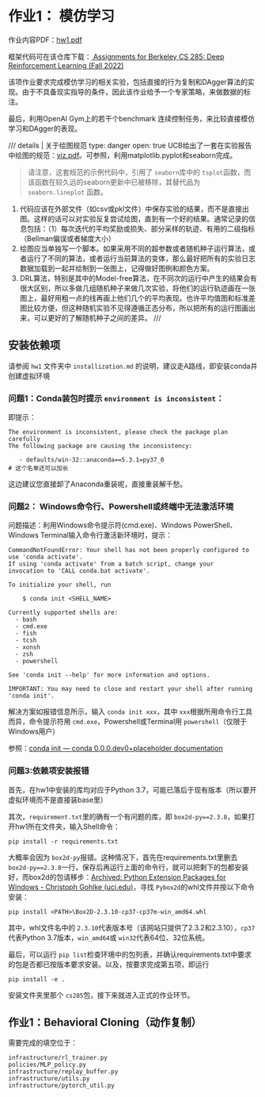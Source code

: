 # 作业1： 模仿学习

作业内容PDF：[hw1.pdf](https://rail.eecs.berkeley.edu/deeprlcourse/static/homeworks/hw1.pdf)

框架代码可在该仓库下载：[ Assignments for Berkeley CS 285: Deep Reinforcement Learning (Fall 2022) ](https://github.com/berkeleydeeprlcourse/homework_fall2022)

该项作业要求完成模仿学习的相关实验，包括直接的行为复制和DAgger算法的实现。由于不具备现实指导的条件，因此该作业给予一个专家策略，来做数据的标注。

最后，利用OpenAI Gym上的若干个benchmark 连续控制任务，来比较直接模仿学习和DAgger的表现。

/// details | 关于绘图规范
    type: danger
    open: true
UCB给出了一套在实验报告中绘图的规范：[viz.pdf](http://rail.eecs.berkeley.edu/deeprlcourse/static/misc/viz.pdf)。可参照，利用matplotlib.pyplot和seaborn完成。

> 请注意，这套规范的示例代码中，引用了 `seaborn`库中的 `tsplot`函数，而该函数在较久远的seaborn更新中已被移除，其替代品为 `seaborn.lineplot` 函数。

1. 代码应该在外部文件（如csv或pkl文件）中保存实验的结果，而不是直接出图。这样的话可以对实验反复尝试绘图，直到有一个好的结果。通常记录的信息包括：（1）每次迭代的平均奖励或损失、部分采样的轨迹、有用的二级指标（Bellman偏误或者梯度大小）
2. 绘图应当单独写一个脚本。如果采用不同的超参数或者随机种子运行算法，或者运行了不同的算法，或者运行当前算法的变体，那么最好把所有的实验日志数据加载到一起并绘制到一张图上，记得做好图例和颜色方案。
3. DRL算法，特别是其中的Model-free算法，在不同次的运行中产生的结果会有很大区别，所以多做几组随机种子来做几次实验，将他们的运行轨迹画在一张图上，最好用粗一点的线再画上他们几个的平均表现。也许平均值图和标准差图比较方便，但这种随机实验不见得遵循正态分布，所以把所有的运行图画出来，可以更好的了解随机种子之间的差异。
   ///

## 安装依赖项

请参阅 `hw1` 文件夹中 `installization.md` 的说明，建议走A路线，即安装conda并创建虚拟环境

### 问题1：Conda装包时提示 `environment is inconsistent`：

即提示：

```shell
The environment is inconsistent, please check the package plan carefully
The following package are causing the inconsistency:

   - defaults/win-32::anaconda==5.3.1=py37_0
# 这个名单还可以加长
```
这边建议您直接卸了Anaconda重装呢，直接重装解千愁。

### 问题2： Windows命令行、Powershell或终端中无法激活环境

问题描述：利用Windows命令提示符(cmd.exe)、Windows PowerShell、Windows Terminal输入命令行激活新环境时，提示：

```
CommandNotFoundError: Your shell has not been properly configured to use 'conda activate'.
If using 'conda activate' from a batch script, change your
invocation to 'CALL conda.bat activate'.

To initialize your shell, run

    $ conda init <SHELL_NAME>

Currently supported shells are:
  - bash
  - cmd.exe
  - fish
  - tcsh
  - xonsh
  - zsh
  - powershell

See 'conda init --help' for more information and options.

IMPORTANT: You may need to close and restart your shell after running 'conda init'. 
```

解决方案如报错信息所示，输入 `conda init xxx`，其中 `xxx`根据所用命令行工具而异，命令提示符用 `cmd.exe`，Powershell或Terminal用 `powershell`（仅限于Windows用户）

参照：[conda init — conda 0.0.0.dev0+placeholder documentation](https://docs.conda.io/projects/conda/en/latest/commands/init.html)

### 问题3:依赖项安装报错

首先，在hw1中安装的库均对应于Python 3.7，可能已落后于现有版本（所以要开虚拟环境而不是直接装base里）

其次，`requirement.txt`里的确有一个有问题的库，即 `box2d-py==2.3.8`，如果打开hw1所在文件夹，输入Shell命令：

```shell
pip install -r requirements.txt
```

大概率会因为 `box2d-py`报错。这种情况下，首先在requirements.txt里删去 `box2d-py==2.3.8`一行，保存后再运行上面的命令行，就可以把剩下的包都安装好，而box2d的包请移步：[Archived: Python Extension Packages for Windows - Christoph Gohlke (uci.edu)](https://www.lfd.uci.edu/~gohlke/pythonlibs/)，寻找 `Pybox2d`的whl文件并按以下命令安装：

```shell
pip install <PATH>\Box2D‑2.3.10‑cp37‑cp37m‑win_amd64.whl
```

其中，whl文件名中的 `2.3.10`代表版本号（该网站只提供了2.3.2和2.3.10），`cp37`代表Python 3.7版本，`win_amd64`或 `win32`代表64位、32位系统。

最后，可以运行 `pip list`检查环境中的包列表，并确认requirements.txt中要求的包是否都已按版本要求安装。以及，按要求完成第五项，即运行

```shell
pip install -e .
```

安装文件夹里那个 `cs285`包，接下来就进入正式的作业环节。

## 作业1：Behavioral Cloning（动作复制）

需要完成的填空位于：

```
infrastructure/rl_trainer.py
policies/MLP_policy.py
infrastructure/replay_buffer.py
infrastructure/utils.py
infrastructure/pytorch_util.py
```
